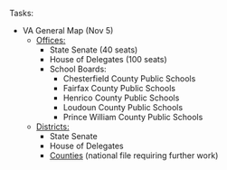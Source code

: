 Tasks:
* VA General Map (Nov 5)
    * [Offices:](https://www.elections.virginia.gov/casting-a-ballot/candidate-list/index.html)
        * State Senate (40 seats)
        * House of Delegates (100 seats)
        * School Boards:
            * Chesterfield County Public Schools
            * Fairfax County Public Schools
            * Henrico County Public Schools
            * Loudoun County Public Schools
            * Prince William County Public Schools
    * [Districts:](https://www.census.gov/cgi-bin/geo/shapefiles/index.php?year=2018&layergroup=State+Legislative+Districts)
        * State Senate
        * House of Delegates
        * [Counties](https://www.census.gov/cgi-bin/geo/shapefiles/index.php?year=2018&layergroup=Counties+%28and+equivalent%29) (national file requiring further work)
